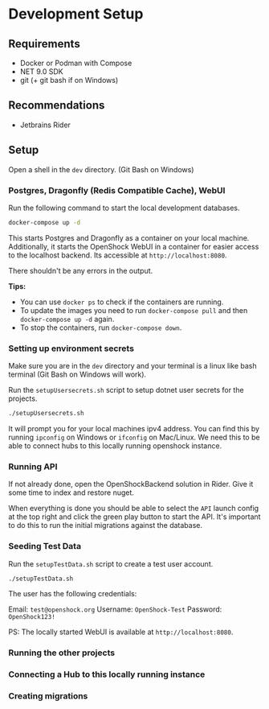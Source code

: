 ﻿# Development Setup

## Requirements
- Docker or Podman with Compose
- NET 9.0 SDK
- git (+ git bash if on Windows)

## Recommendations
- Jetbrains Rider

## Setup

Open a shell in the `dev` directory. (Git Bash on Windows)

### Postgres, Dragonfly (Redis Compatible Cache), WebUI 

Run the following command to start the local development databases.

```bash
docker-compose up -d
```

This starts Postgres and Dragonfly as a container on your local machine.
Additionally, it starts the OpenShock WebUI in a container for easier access to the localhost backend.
Its accessible at `http://localhost:8080`.

There shouldn't be any errors in the output.

**Tips:**
- You can use `docker ps` to check if the containers are running.
- To update the images you need to run `docker-compose pull` and then `docker-compose up -d` again.
- To stop the containers, run `docker-compose down`.

### Setting up environment secrets

Make sure you are in the `dev` directory and your terminal is a linux like bash terminal (Git Bash on Windows will work).

Run the `setupUsersecrets.sh` script to setup dotnet user secrets for the projects.
```bash
./setupUsersecrets.sh
```

It will prompt you for your local machines ipv4 address. You can find this by running `ipconfig` on Windows or `ifconfig` on Mac/Linux.
We need this to be able to connect hubs to this locally running openshock instance.

### Running API

If not already done, open the OpenShockBackend solution in Rider.
Give it some time to index and restore nuget.

When everything is done you should be able to select the `API` launch config at the top right and click the green play button to start the API.
It's important to do this to run the initial migrations against the database.

### Seeding Test Data

Run the `setupTestData.sh` script to create a test user account.

```bash
./setupTestData.sh
```

The user has the following credentials:

Email: `test@openshock.org`
Username: `OpenShock-Test`
Password: `OpenShock123!`

PS: The locally started WebUI is available at `http://localhost:8080`.


### Running the other projects

### Connecting a Hub to this locally running instance

### Creating migrations 
